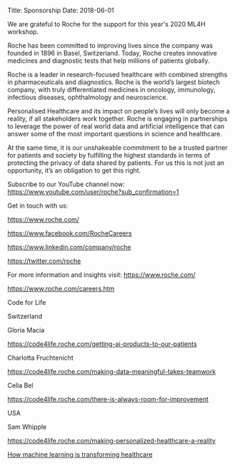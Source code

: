 Title: Sponsorship
Date: 2018-06-01

We are grateful to Roche for the support for this year's 2020 ML4H workshop.

Roche has been committed to improving lives since the company was founded in 1896 in Basel, Switzerland. Today, Roche creates innovative medicines and diagnostic tests that help millions of patients globally.


Roche is a leader in research-focused healthcare with combined strengths in pharmaceuticals and diagnostics. Roche is the world’s largest biotech company, with truly differentiated medicines in oncology, immunology, infectious diseases, ophthalmology and neuroscience.


Personalised Healthcare and its impact on people’s lives will only become a reality, if all stakeholders work together. Roche is engaging in partnerships to leverage the power of real world data and  artificial intelligence that can answer some of the most important questions in science and healthcare. 


At the same time, it is our unshakeable commitment to be a trusted partner for patients and society by fulfilling the highest standards in terms of protecting the privacy of data shared by patients. For us this is not just an opportunity, it’s an obligation to get this right.


Subscribe to our YouTube channel now: https://www.youtube.com/user/roche?sub_confirmation=1


Get in touch with us: 


https://www.roche.com/ 

https://www.facebook.com/RocheCareers

https://www.linkedin.com/company/roche

https://twitter.com/roche


For more information and insights visit: https://www.roche.com/

https://www.roche.com/careers.htm

Code for Life


Switzerland

 

Gloria Macia

https://code4life.roche.com/getting-ai-products-to-our-patients

 

Charlotta Fruchtenicht

https://code4life.roche.com/making-data-meaningful-takes-teamwork

 

Celia Bel

https://code4life.roche.com/there-is-always-room-for-improvement

 

USA

 

Sam Whipple

https://code4life.roche.com/making-personalized-healthcare-a-reality


[How machine learning is transforming healthcare](https://www.roche.com/about/priorities/personalised_healthcare/machine-learning.htm)

